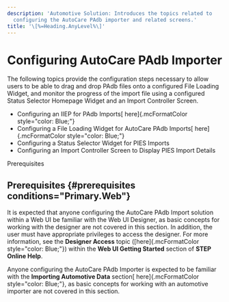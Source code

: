 ```yaml
---
description: 'Automotive Solution: Introduces the topics related to
  configuring the AutoCare PAdb importer and related screens.'
title: '\[%=Heading.AnyLevel%\]'
---
```


Configuring AutoCare PAdb Importer
==================================

The following topics provide the configuration steps necessary to allow
users to be able to drag and drop PAdb files onto a configured File
Loading Widget, and monitor the progress of the import file using a
configured Status Selector Homepage Widget and an Import Controller
Screen.

-   Configuring an IIEP for PAdb Imports[ here]{.mcFormatColor
    style="color: Blue;"}
-   Configuring a File Loading Widget for AutoCare PAdb Imports[
    here]{.mcFormatColor style="color: Blue;"}
-   Configuring a Status Selector Widget for PIES Imports
-   Configuring an Import Controller Screen to Display PIES Import
    Details

Prerequisites

Prerequisites {#prerequisites conditions="Primary.Web"}
-------------

It is expected that anyone configuring the AutoCare PAdb Import solution
within a Web UI be familiar with the Web UI Designer, as basic concepts
for working with the designer are not covered in this section. In
addition, the user must have appropriate privileges to access the
designer. For more information, see the **Designer Access** topic
([here]{.mcFormatColor style="color: Blue;"}) within the **Web UI
Getting Started** section of **STEP Online Help**.

Anyone configuring the AutoCare PAdb Importer is expected to be familiar
with the **Importing Automotive Data** section[ here]{.mcFormatColor
style="color: Blue;"}, as basic concepts for working with an automotive
importer are not covered in this section.
